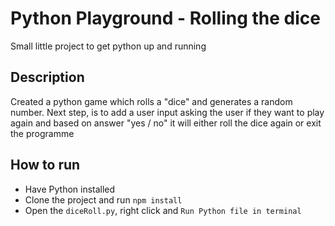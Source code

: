 # Python Playground - Rolling the dice

Small little project to get python up and running

## Description

Created a python game which rolls a "dice" and generates a random number. Next step, is to add a user input asking the user if they want to play again and based on answer "yes / no" it will either roll the dice again or exit the programme

## How to run

- Have Python installed
- Clone the project and run `npm install`
- Open the `diceRoll.py`, right click and `Run Python file in terminal`
